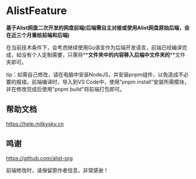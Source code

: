 # AlistFeature

**基于Alist网盘二次开发的网盘前端(后端需自主对接或使用Alist网盘原始后端，会在近三个月重绘前端和后端)**

在当前技术条件下，会考虑继续使用Go语言作为后端开发语言，前端已经编译完成，如没有个人定制需要，只需将**<dist>**文件夹中的内容移入后端中**<public>**文件夹的**<dist>**文件夹即可。

tip：如需自己修改，请在电脑中安装NodeJS，并安装pnpm组件，以免造成不必要的报错。前端编译时，导入到VS Code中，使用"pnpm install"安装所需模块，并在修改完成后使用"pnpm build"将前端打包即可。

## 帮助文档

https://help.milkysky.cn

## 鸣谢

https://github.com/alist-org

前端修改时，请保留原作者信息，非常感谢！
